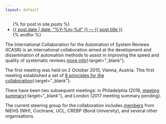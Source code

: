 ```yaml
---
layout: default
---
```


<ul>
  {% for post in site.posts %}
    <li>
      <a href="{{ post.url }}">{{ post.date | date: "%Y-%m-%d" }} &mdash; {{ post.title }}</a>
    </li>
  {% endfor %}
</ul>

The International Collaboration for the Automation of System Reviews (ICASR) is an international collaboration aimed at the development and dissemination of automation methods to assist in improving the speed and quality of systematic reviews [more info](https://systematicreviewsjournal.biomedcentral.com/articles/10.1186/s13643-018-0740-7){:target="_blank"}. 

The first meeting was held on 2 October 2015, Vienna, Austria. This first meeting established a set of [8 principles for the collaboration](http://ebrnetwork.org/the-vienna-principles/){:target="_blank"}.

There have been two subsequent meetings: in Philadelphia (2016, [meeting summary](https://systematicreviewsjournal.biomedcentral.com/articles/10.1186/s13643-017-0667-4){:target="_blank"}, 
and London (2017 meeting summary pending).

The current steering group for the collaboration includes [members](doc01.md) from NIEHS (NIH), Cochrane, UCL, CREBP (Bond University), and several other organisations.
